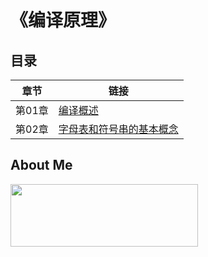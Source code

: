 # 《编译原理》

## 目录

章节   | 链接
------ | ---
第01章 | [编译概述](https://github.com/GcsSloop/Note/blob/master/CompilerTheory/Chapter_01.md)
第02章 | [字母表和符号串的基本概念](https://github.com/GcsSloop/Note/blob/master/CompilerTheory/Chapter_02.md)

## About Me

<a href="https://github.com/GcsSloop/SloopBlog/blob/master/FINDME.md" target="_blank"> <img src="http://ww4.sinaimg.cn/large/005Xtdi2gw1f1qn89ihu3j315o0dwwjc.jpg" width=300 height=100 /> </a>
